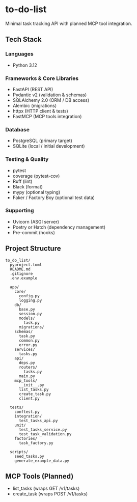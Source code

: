 # to-do-list

Minimal task tracking API with planned MCP tool integration.

## Tech Stack

### Languages
- Python 3.12

### Frameworks & Core Libraries
- FastAPI (REST API)
- Pydantic v2 (validation & schemas)
- SQLAlchemy 2.0 (ORM / DB access)
- Alembic (migrations)
- httpx (HTTP client & tests)
- FastMCP (MCP tools integration)

### Database
- PostgreSQL (primary target)
- SQLite (local / initial development)

### Testing & Quality
- pytest
- coverage (pytest-cov)
- Ruff (lint)
- Black (format)
- mypy (optional typing)
- Faker / Factory Boy (optional test data)

### Supporting
- Uvicorn (ASGI server)
- Poetry or Hatch (dependency management)
- Pre-commit (hooks)

## Project Structure
```text
to_do_list/
  pyproject.toml
  README.md
  .gitignore
  .env.example

  app/
    core/
      config.py
      logging.py
    db/
      base.py
      session.py
      models/
        task.py
      migrations/
    schemas/
      task.py
      common.py
      error.py
    services/
      tasks.py
    api/
      deps.py
      routers/
        tasks.py
      main.py
    mcp_tools/
      __init__.py
      list_tasks.py
      create_task.py
      client.py

  tests/
    conftest.py
    integration/
      test_tasks_api.py
    unit/
      test_tasks_service.py
      test_task_validation.py
    factories/
      task_factory.py

  scripts/
    seed_tasks.py
    generate_example_data.py
```

## MCP Tools (Planned)
- list_tasks (wraps GET /v1/tasks)
- create_task (wraps POST /v1/tasks)